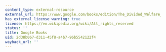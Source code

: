 ```yaml
---
content_type: external-resource
external_url: https://www.google.com/books/edition/The_Divided_Welfare_State/wRZYlV8byoYC?hl=en&gbpv=1
has_external_license_warning: true
license: https://en.wikipedia.org/wiki/All_rights_reserved
status: ''
title: Google Books
uid: 2d38b067-d311-45f8-a4b7-96b5542122f4
wayback_url: ''
---
```

